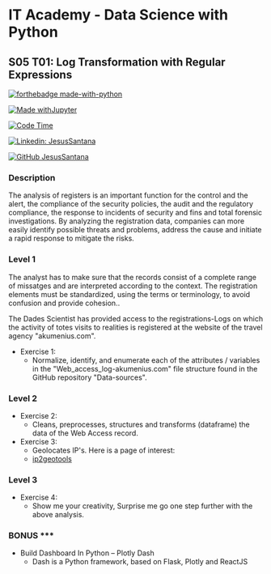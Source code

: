 # IT Academy - Data Science with Python

## S05 T01: Log Transformation with Regular Expressions

[![forthebadge made-with-python](http://ForTheBadge.com/images/badges/made-with-python.svg)](https://www.python.org/)  
 
[![Made withJupyter](https://img.shields.io/badge/Made%20with-Jupyter-orange?style=for-the-badge&logo=Jupyter)](https://jupyter.org/try)  
  
[![Code Time](https://wakatime.com/badge/github/jesussantana/Registre_de_logs.svg)](https://wakatime.com/badge/github/jesussantana/Registre_de_logs)  

[![Linkedin: JesusSantana](https://img.shields.io/badge/-JesusSantana-blue?style=flat-square&logo=Linkedin&logoColor=white&link=https://www.linkedin.com/in/chus-santana/)](https://www.linkedin.com/in/chus-santana/)  

[![GitHub JesusSantana](https://img.shields.io/github/followers/jesussantana?label=follow&style=social)](https://github.com/jesussantana)
### Description

The analysis of registers is an important function for the control and the alert, the compliance of the security policies, the audit and the regulatory compliance, the response to incidents of security and fins and total forensic investigations. By analyzing the registration data, companies can more easily identify possible threats and problems, address the cause and initiate a rapid response to mitigate the risks.

### Level 1

The analyst has to make sure that the records consist of a complete range of missatges and are interpreted according to the context. The registration elements must be standardized, using the terms or terminology, to avoid confusion and provide cohesion..

The Dades Scientist has provided access to the registrations-Logs on which the activity of totes visits to realities is registered at the website of the travel agency "akumenius.com".

- Exercise 1:
  - Normalize, identify, and enumerate each of the attributes / variables in the "Web_access_log-akumenius.com" file structure found in the GitHub repository "Data-sources".

### Level 2

- Exercise 2:
  - Cleans, preprocesses, structures and transforms (dataframe) the data of the Web Access record.
- Exercise 3:
  - Geolocates IP's. Here is a page of interest:
  - [ip2geotools](https://pypi.org/project/ip2geotools/)

### Level 3

- Exercise 4:
  - Show me your creativity, Surprise me go one step further with the above analysis.

### BONUS ***

- Build Dashboard In Python – Plotly Dash 
  - Dash is a Python framework, based on Flask, Plotly and ReactJS
